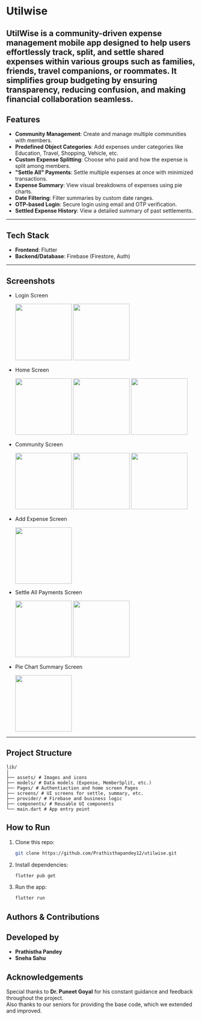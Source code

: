 # Utilwise

UtilWise is a community-driven expense management mobile app designed to help users effortlessly track, split, and settle shared expenses within various groups such as families, friends, travel companions, or roommates. It simplifies group budgeting by ensuring transparency, reducing confusion, and making financial collaboration seamless.
---

## Features

- **Community Management**: Create and manage multiple communities with members.
- **Predefined Object Categories**: Add expenses under categories like Education, Travel, Shopping, Vehicle, etc.
- **Custom Expense Splitting**: Choose who paid and how the expense is split among members.
- **"Settle All" Payments**: Settle multiple expenses at once with minimized transactions.
- **Expense Summary**: View visual breakdowns of expenses using pie charts.
- **Date Filtering**: Filter summaries by custom date ranges.
- **OTP-based Login**: Secure login using email and OTP verification.
- **Settled Expense History**: View a detailed summary of past settlements.

---

## Tech Stack

- **Frontend**: Flutter
- **Backend/Database**: Firebase (Firestore, Auth)

---

## Screenshots
- Login Screen
  <p >
  <img src="https://github.com/user-attachments/assets/02967631-78d8-4997-b07c-22603e58d004" width="150"/>
  <img src="https://github.com/user-attachments/assets/736e1a69-cd6c-4f6a-86fd-c236af919a49" width="150"/>
 </p>
 
- Home Screen
  <p >
  <img src="https://github.com/user-attachments/assets/b9b0a063-c18d-43e6-b25e-9b2d78b809fc" width="150"/>
  <img src="https://github.com/user-attachments/assets/a689b80e-6a96-40cd-9699-453820e72b4e" width="150"/>
  <img src="https://github.com/user-attachments/assets/31e0473c-16d0-46c2-b3e3-63cbf9dec704" width="150"/>
 </p>
 
- Community Screen
  <p>
  <img src="https://github.com/user-attachments/assets/3ce0845e-8ed4-43f7-b4bd-a593cbc826d7" width="150"/>
  <img src="https://github.com/user-attachments/assets/577d7dd8-a867-44d1-8dab-24c4c4f2d4bb" width="150"/>
  <img src="https://github.com/user-attachments/assets/d10429e8-2b11-4a6d-a3a4-b21c8ef66e26" width="150"/>
 </p>

- Add Expense Screen
  <p >
  <img src="https://github.com/user-attachments/assets/00f699a2-9a94-456d-b4af-a38ea7dc44cb" width="150"/>
  </p>
 
- Settle All Payments Screen
  <p >
  <img src="https://github.com/user-attachments/assets/7be2e9a5-395a-4889-bd7a-21021c0c7b8c" width="150"/>
  <img src="https://github.com/user-attachments/assets/22402c57-fa0b-49de-9d72-234e303d53bf" width="150"/>
  </p>

- Pie Chart Summary Screen
  <p >
  <img src="https://github.com/user-attachments/assets/111d897f-2cd7-4ff6-b0b9-d48da90f52e2" width="150"/>
  </p>

---


## Project Structure

```
lib/
│
├── assets/ # Images and icons
├── models/ # Data models (Expense, MemberSplit, etc.)
├── Pages/ # Authentiaction and home screen Pages
├── screens/ # UI screens for settle, summary, etc.
├── provider/ # Firebase and business logic
├── components/ # Reusable UI components
└── main.dart # App entry point
```
## How to Run

1. Clone this repo:
   ```bash
   git clone https://github.com/Prathisthapandey12/utilwise.git
   ```
2. Install dependencies:
   ```bash
   flutter pub get
   ```
3. Run the app:
   ```bash
   flutter run
   ```

## Authors & Contributions

## Developed by
- **Prathistha Pandey**
- **Sneha Sahu**  

## Acknowledgements

Special thanks to **Dr. Puneet Goyal** for his constant guidance and feedback throughout the project.  
Also thanks to our seniors for providing the base code, which we extended and improved.



